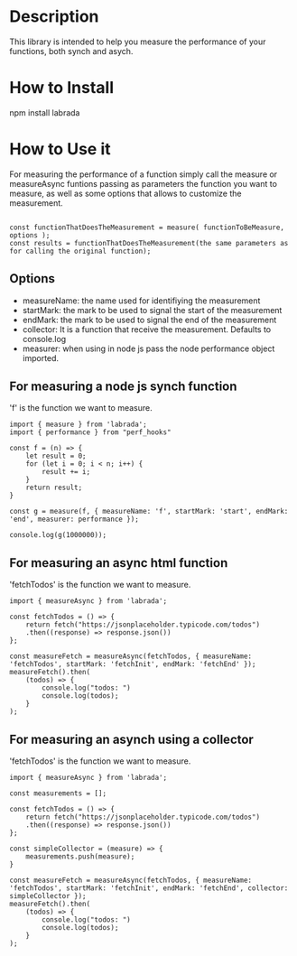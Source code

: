 # Description
This library is intended to help you measure the performance of your functions, both synch and asych.

# How to Install
npm install labrada

# How to Use it

For measuring the performance of a function simply call the measure or measureAsync funtions passing as parameters the function you want to measure, as well as some options that allows to customize the measurement.

```

const functionThatDoesTheMeasurement = measure( functionToBeMeasure, options );
const results = functionThatDoesTheMeasurement(the same parameters as for calling the original function);

```

## Options

- measureName: the name used for identifiying the measurement
- startMark: the mark to be used to signal the start of the measurement
- endMark: the mark to be used to signal the end of the measurement
- collector: It is a function that receive the measurement. Defaults to console.log
- measurer: when using in node js pass the node performance object imported.

## For measuring a node js synch function

'f' is the function we want to measure.

```
import { measure } from 'labrada';
import { performance } from "perf_hooks"

const f = (n) => {
    let result = 0;
    for (let i = 0; i < n; i++) {
        result += i;
    }
    return result;
}

const g = measure(f, { measureName: 'f', startMark: 'start', endMark: 'end', measurer: performance });

console.log(g(1000000));

```

## For measuring an async html function

'fetchTodos' is the function we want to measure.

```
import { measureAsync } from 'labrada';

const fetchTodos = () => {
    return fetch("https://jsonplaceholder.typicode.com/todos")
    .then((response) => response.json())
};

const measureFetch = measureAsync(fetchTodos, { measureName: 'fetchTodos', startMark: 'fetchInit', endMark: 'fetchEnd' });
measureFetch().then(
    (todos) => {
        console.log("todos: ")
        console.log(todos);
    }
);
```

## For measuring an asynch using a collector

'fetchTodos' is the function we want to measure.

```
import { measureAsync } from 'labrada';

const measurements = [];

const fetchTodos = () => {
    return fetch("https://jsonplaceholder.typicode.com/todos")
    .then((response) => response.json())
};

const simpleCollector = (measure) => {
    measurements.push(measure);
}

const measureFetch = measureAsync(fetchTodos, { measureName: 'fetchTodos', startMark: 'fetchInit', endMark: 'fetchEnd', collector: simpleCollector });
measureFetch().then(
    (todos) => {
        console.log("todos: ")
        console.log(todos);
    }
);
```